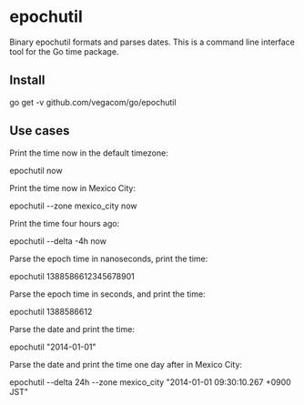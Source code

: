 epochutil
=========

Binary epochutil formats and parses dates. This is a command line
interface tool for the Go time package.

Install
-------

go get -v github.com/vegacom/go/epochutil

Use cases
---------

Print the time now in the default timezone:

  epochutil now

Print the time now in Mexico City:

  epochutil --zone mexico_city now

Print the time four hours ago:

  epochutil --delta -4h now

Parse the epoch time in nanoseconds, print the time:

  epochutil 1388586612345678901

Parse the epoch time in seconds, and print the time:

  epochutil 1388586612

Parse the date and print the time:

  epochutil "2014-01-01"

Parse the date and print the time one day after in Mexico City:

  epochutil --delta 24h --zone mexico_city "2014-01-01 09:30:10.267 +0900 JST"
